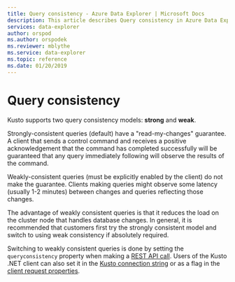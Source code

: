 ```yaml
---
title: Query consistency - Azure Data Explorer | Microsoft Docs
description: This article describes Query consistency in Azure Data Explorer.
services: data-explorer
author: orspod
ms.author: orspodek
ms.reviewer: mblythe
ms.service: data-explorer
ms.topic: reference
ms.date: 01/20/2019
---
```

# Query consistency

Kusto supports two query consistency models: **strong** and **weak**.

Strongly-consistent queries (default) have a "read-my-changes"
guarantee. A client that sends a control command and receives a positive
acknowledgement that the command has completed successfully will be guaranteed
that any query immediately following will observe the results of the command.

Weakly-consistent queries (must be explicitly enabled by the client)
do not make the guarantee. Clients making queries might observe some latency
(usually 1-2 minutes) between changes and queries reflecting
those changes.

The advantage of weakly consistent queries is that it reduces the load on the cluster node that handles database changes. In general, it is recommended that customers first try the strongly consistent model and switch to using
weak consistency if absolutely required.

Switching to weakly consistent queries is done by setting the `queryconsistency`
property when making a [REST API call](../api/rest/request.md). Users of the
Kusto .NET client can also set it in the [Kusto connection string](../api/connection-strings/kusto.md)
or as a flag in the [client request properties](../api/netfx/request-properties.md).